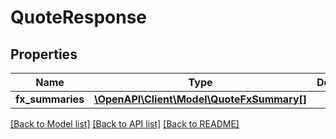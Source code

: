 # QuoteResponse

## Properties
Name | Type | Description | Notes
------------ | ------------- | ------------- | -------------
**fx_summaries** | [**\OpenAPI\Client\Model\QuoteFxSummary[]**](QuoteFxSummary.md) |  | [optional] 

[[Back to Model list]](../README.md#documentation-for-models) [[Back to API list]](../README.md#documentation-for-api-endpoints) [[Back to README]](../README.md)


